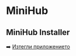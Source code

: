 # MiniHub
 
## MiniHub Installer

➡️ [Изтегли приложението](https://ber0v.github.io/MiniHub/setup.exe)
